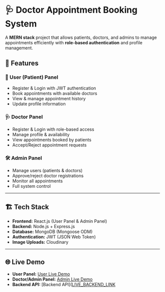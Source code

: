 # 🩺 Doctor Appointment Booking System  

A **MERN stack** project that allows patients, doctors, and admins to manage appointments efficiently with **role-based authentication** and profile management.  

## 🚀 Features  

### 👤 User (Patient) Panel
- Register & Login with JWT authentication  
- Book appointments with available doctors  
- View & manage appointment history  
- Update profile information  

### 🩺 Doctor Panel
- Register & Login with role-based access  
- Manage profile & availability  
- View appointments booked by patients  
- Accept/Reject appointment requests  

### 🛠️ Admin Panel
- Manage users (patients & doctors)  
- Approve/reject doctor registrations  
- Monitor all appointments  
- Full system control  

---

## 🏗️ Tech Stack  

- **Frontend:** React.js (User Panel & Admin Panel)  
- **Backend:** Node.js + Express.js  
- **Database:** MongoDB (Mongoose ODM)  
- **Authentication:** JWT (JSON Web Token)  
- **Image Uploads:** Cloudinary  

---

## 🌐 Live Demo  

- **User Panel:** [User Live Demo](https://prescripto-front-ecru.vercel.app)  
- **Doctor/Admin Panel:** [Admin Live Demo](https://prescripto-admin-rose.vercel.app)  
- **Backend API:** [Backend API]([LIVE_BACKEND_LINK](https://prescripto-murex.vercel.app)  
